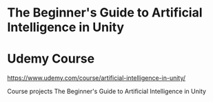 # The Beginner's Guide to Artificial Intelligence in Unity
# Udemy Course
https://www.udemy.com/course/artificial-intelligence-in-unity/


Course projects The Beginner's Guide to Artificial Intelligence in Unity

